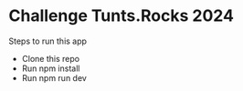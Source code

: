 # Challenge Tunts.Rocks 2024

Steps to run this app

- Clone this repo
- Run npm install
- Run npm run dev

